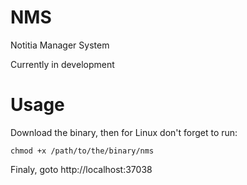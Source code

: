# NMS
Notitia Manager System

Currently in development

# Usage
Download the binary, then for Linux don't forget to run:

`chmod +x /path/to/the/binary/nms`

Finaly, goto http://localhost:37038
